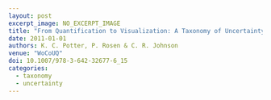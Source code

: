 ```yaml
---
layout: post
excerpt_image: NO_EXCERPT_IMAGE
title: "From Quantification to Visualization: A Taxonomy of Uncertainty Visualization Approaches"
date: 2011-01-01
authors: K. C. Potter, P. Rosen & C. R. Johnson
venue: "WoCoUQ"
doi: 10.1007/978-3-642-32677-6_15
categories:
  - taxonomy
  - uncertainty
---
```


